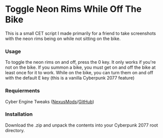 # Toggle Neon Rims While Off The Bike
This is a small CET script I made primarily for a friend to take screenshots with the neon rims being on while not sitting on the bike.

### Usage
To toggle the neon rims on and off, press the 0 key. It only works if you're not on the bike.
If you summon a bike, you must get on and off the bike at least once for it to work.
While on the bike, you can turn them on and off with the default E key (this is a vanilla Cyberpunk 2077 feature)

### Requierments
Cyber Engine Tweaks ([NexusMods](https://www.nexusmods.com/cyberpunk2077/mods/107)/[GitHub](https://github.com/yamashi/CyberEngineTweaks/releases))
### Installation
Download the .zip and unpack the contents into your Cyberpunk 2077 root directory.
